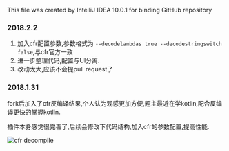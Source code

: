 This file was created by IntelliJ IDEA 10.0.1 for binding GitHub repository

### 2018.2.2
1. 加入cfr配置参数,参数格式为 `--decodelambdas true --decodestringswitch false`,与cfr官方一致
2. 进一步整理代码,配置与UI分离.
3. 改动太大,应该不会提pull request了


### 2018.1.31
fork后加入了cfr反编译结果,个人认为观感更加方便,题主最近在学kotlin,配合反编译更快的掌握kotlin.

插件本身感觉很完善了,后续会修改下代码结构,加入cfr的参数配置,提高性能.

![cfr decompile](http://oobu4m7ko.bkt.clouddn.com/1517390920.png?imageMogr2/thumbnail/!100p)
